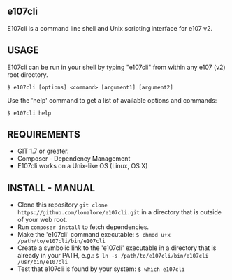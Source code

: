 e107cli
-------

E107cli is a command line shell and Unix scripting interface for e107 v2.

USAGE
-----

E107cli can be run in your shell by typing "e107cli" from within any e107 (v2) root directory.

    $ e107cli [options] <command> [argument1] [argument2]

Use the 'help' command to get a list of available options and commands:

    $ e107cli help

REQUIREMENTS
------------

* GIT 1.7 or greater.
* Composer - Dependency Management
* E107cli works on a Unix-like OS (Linux, OS X)

INSTALL - MANUAL
----------------

* Clone this repository `git clone https://github.com/lonalore/e107cli.git` in a directory that is outside of your web root.
* Run `composer install` to fetch dependencies.
* Make the 'e107cli' command executable: `$ chmod u+x /path/to/e107cli/bin/e107cli`
* Create a symbolic link to the 'e107cli' executable in a directory that is already in your PATH, e.g.: `$ ln -s /path/to/e107cli/bin/e107cli /usr/bin/e107cli`
* Test that e107cli is found by your system: `$ which e107cli`

